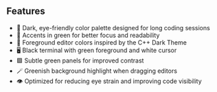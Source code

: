 ## Features

- 🖤 Dark, eye-friendly color palette designed for long coding sessions  
- 💚 Accents in green for better focus and readability  
- 🎨 Foreground editor colors inspired by the C++ Dark Theme  
- 🖥️ Black terminal with green foreground and white cursor  
- 🟩 Subtle green panels for improved contrast  
- 🪄 Greenish background highlight when dragging editors  
- 👁️ Optimized for reducing eye strain and improving code visibility  
